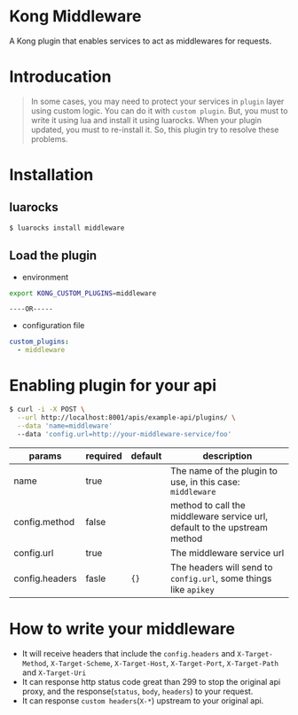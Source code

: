 # Kong Middleware 

A Kong plugin that enables services to act as middlewares for requests.

# Introducation 

> In some cases, you may need to protect your services in `plugin` layer using custom logic.
> You can do it with `custom plugin`. But, you must to write it using lua and install it using luarocks.
> When your plugin updated, you must to re-install it.
> So, this plugin try to resolve these problems.

# Installation

## luarocks

```bash
$ luarocks install middleware
```

## Load the plugin

- environment

```bash
export KONG_CUSTOM_PLUGINS=middleware
```

`----OR-----`

- configuration file

```yaml
custom_plugins:
  - middleware
```

# Enabling plugin for your api

```bash
$ curl -i -X POST \
  --url http://localhost:8001/apis/example-api/plugins/ \
  --data 'name=middleware'
  --data 'config.url=http://your-middleware-service/foo'
```

|params|required|default|description|
|---|---|---|---|
|name|true||The name of the plugin to use, in this case: `middleware`|
|config.method|false||method to call the middleware service url, default to the upstream method|
|config.url|true||The middleware service url|
|config.headers|fasle|`{}`|The headers will send to `config.url`, some things like `apikey`|

# How to write your middleware

- It will receive headers that include the `config.headers` and `X-Target-Method`, `X-Target-Scheme`, `X-Target-Host`, `X-Target-Port`, `X-Target-Path` and `X-Target-Uri`
- It can response http status code great than 299 to stop the original api proxy, and the response(`status`, `body`, `headers`) to your request.
- It can response `custom headers`(`X-*`) upstream to your original api.

